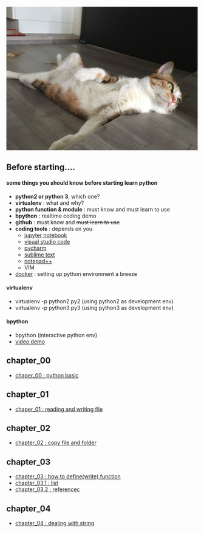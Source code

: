 ![mycat](./mycat.jpg)

## Before starting....

#### some things you  should know before starting learn python

- **python2  or python 3**, which one?
- **virtualenv** : what and why?
- **python function & module** : must know and must learn to use
- **bpython** : realtime coding demo
- **github** : must know and ~~must learn to use~~ 
- **coding tools** : depends on you
  - [jupyter notebook](https://jupyter.org/)
  - [visual studio code](https://code.visualstudio.com/)
  - [pycharm](https://www.jetbrains.com/pycharm/)
  - [sublime text](https://www.sublimetext.com/)
  - [notepad++](https://notepad-plus-plus.org/zh/)
  - VIM
- [docker](https://cgh2.github.io/docker101/) : setting up python environment a breeze

#### virtualenv

- virtualenv -p python2 py2 (using python2 as development env)
- virtualenv -p python3 py3 (using python3 as development env)

#### bpython

- bpython (interactive python env)
- [video demo](https://bpython-interpreter.org/videos/01.ogg)

## chapter_00
- [chaper_00 : python basic](https://github.com/cgh2/python101/blob/master/chapter_00.md)

## chapter_01
- [chaper_01 : reading and writing file](https://github.com/cgh2/python101/blob/master/chapter_01.md)

## chapter_02
- [chapter_02 : copy file and folder](https://github.com/cgh2/python101/blob/master/chapter_02.md)

## chapter_03
- [chapter_03 : how to define(write) function](https://github.com/cgh2/python101/blob/master/chapter_03.md)
- [chapter_03.1 : list](https://github.com/cgh2/python101/blob/master/chapter_03.1.md)
- [chapter_03.2 : referencec](https://github.com/cgh2/python101/blob/master/chapter_03.2.md)

## chapter_04
- [chapter_04 : dealing with string](https://github.com/cgh2/python101/blob/master/chapter_04.md)
